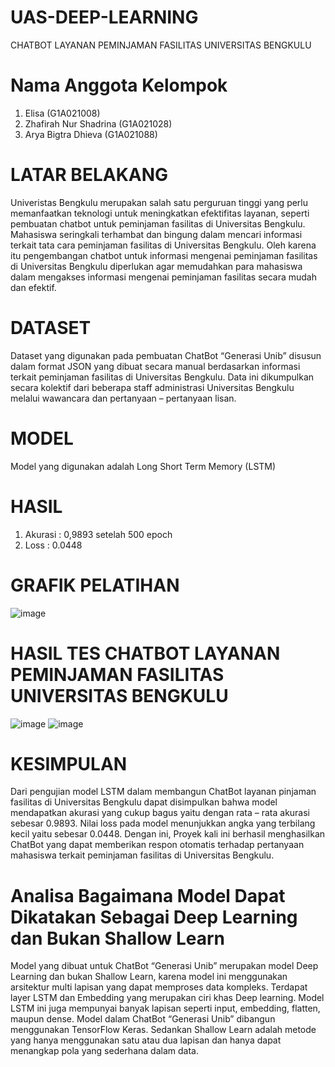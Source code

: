 # UAS-DEEP-LEARNING
CHATBOT LAYANAN PEMINJAMAN FASILITAS UNIVERSITAS BENGKULU
# Nama Anggota Kelompok 
1. Elisa (G1A021008)
2. Zhafirah Nur Shadrina (G1A021028)
3. Arya Bigtra Dhieva (G1A021088)
# LATAR BELAKANG
Univeristas Bengkulu merupakan salah satu perguruan tinggi yang perlu memanfaatkan teknologi untuk meningkatkan efektifitas layanan, seperti pembuatan chatbot untuk peminjaman fasilitas di Universitas Bengkulu. Mahasiswa seringkali terhambat dan bingung dalam mencari informasi terkait tata cara peminjaman fasilitas di Universitas Bengkulu. Oleh karena itu pengembangan chatbot untuk informasi mengenai peminjaman fasilitas di Universitas Bengkulu diperlukan agar memudahkan para mahasiswa dalam mengakses informasi mengenai peminjaman fasilitas secara mudah dan efektif.
# DATASET 
Dataset yang digunakan pada pembuatan ChatBot “Generasi Unib” disusun dalam format JSON yang dibuat secara manual berdasarkan informasi terkait peminjaman fasilitas di Universitas Bengkulu. Data ini dikumpulkan secara kolektif dari beberapa staff administrasi Universitas Bengkulu melalui wawancara dan pertanyaan – pertanyaan lisan. 
# MODEL
Model yang digunakan adalah Long Short Term Memory (LSTM)
# HASIL
1. Akurasi : 0,9893 setelah 500 epoch
2. Loss    : 0.0448

# GRAFIK PELATIHAN
![image](https://github.com/user-attachments/assets/662bb2e8-5e3c-4e59-b370-97b936bdd6ca)

# HASIL TES CHATBOT LAYANAN PEMINJAMAN FASILITAS UNIVERSITAS BENGKULU
![image](https://github.com/user-attachments/assets/e61ffd17-3c29-4853-b7fe-cc0125d48af2)
![image](https://github.com/user-attachments/assets/56b407af-618d-4846-bd06-5e7e76ff2f8b)

# KESIMPULAN
Dari pengujian model LSTM dalam membangun ChatBot layanan pinjaman fasilitas di Universitas Bengkulu dapat disimpulkan bahwa model mendapatkan akurasi yang cukup bagus yaitu dengan rata – rata akurasi sebesar 0.9893. Nilai loss pada model menunjukkan angka yang terbilang kecil yaitu sebesar 0.0448. Dengan ini, Proyek kali ini berhasil menghasilkan ChatBot yang dapat memberikan respon otomatis terhadap pertanyaan mahasiswa terkait peminjaman fasilitas di Universitas Bengkulu.

# Analisa Bagaimana Model Dapat Dikatakan Sebagai Deep Learning dan Bukan Shallow Learn
Model yang dibuat untuk ChatBot “Generasi Unib” merupakan model Deep Learning dan bukan Shallow Learn, karena model ini menggunakan arsitektur multi lapisan yang dapat memproses data kompleks. Terdapat layer LSTM dan Embedding yang merupakan ciri khas Deep learning. Model LSTM ini juga mempunyai banyak lapisan seperti input, embedding, flatten, maupun dense. Model dalam ChatBot “Generasi Unib” dibangun menggunakan TensorFlow Keras. Sedankan Shallow Learn adalah metode yang hanya menggunakan satu atau dua lapisan dan hanya dapat menangkap pola yang sederhana dalam data.

